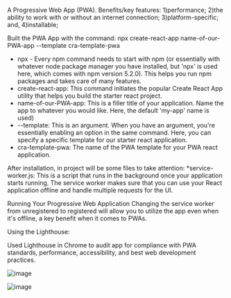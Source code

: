 A Progressive Web App (PWA).
Benefits/key features:
1)performance;
2)the ability to work with or without an internet connection;
3)platform-specific; and,
4)installable;

Built the PWA App with the command:
npx create-react-app name-of-our-PWA-app --template cra-template-pwa

* npx - Every npm command needs to start with npm (or essentially with whatever node package manager you have installed, but 'npx' is used here, which comes with npm version 5.2.0). This helps you run npm packages and takes care of many features.
* create-react-app: This command initiates the popular Create React App utility that helps you build the starter react project.
* name-of-our-PWA-app: This is a filler title of your application. Name the app to whatever you would like. Here, the default 'my-app' name is used)
* --template: This is an argument. When you have an argument, you're essentially enabling an option in the same command. Here, you can specify a specific template for our starter react application.
* cra-template-pwa: The name of the PWA template for your PWA react application.

After installation, in project will be some files to take attention:
*service-worker.js: This is a script that runs in the background once your application starts running. The service worker makes sure that you can use your React application offline and handle multiple requests for the UI.

Running Your Progressive Web Application
Changing the service worker from unregistered to registered will allow you to utilize the app even when it's offline, a key benefit when it comes to PWAs.

Using the Lighthouse:

Used Lighthouse in Chrome to audit app for compliance with PWA standards, performance, accessibility, and best web development practices.

![image](https://github.com/Meiramkhanova/react-pwa-app/assets/102648181/293059f5-51e1-4d16-8450-ce2c4d9d8f75)

![image](https://github.com/Meiramkhanova/react-pwa-app/assets/102648181/459b355e-e929-4418-be52-a4570cc45615)


